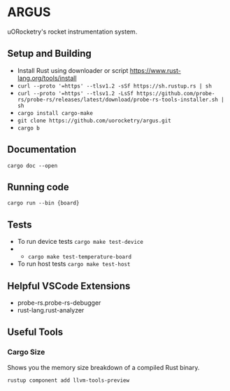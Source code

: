 # ARGUS 
uORocketry's rocket instrumentation system. 

## Setup and Building 

- Install Rust using downloader or script https://www.rust-lang.org/tools/install
- `curl --proto '=https' --tlsv1.2 -sSf https://sh.rustup.rs | sh`
- `curl --proto '=https' --tlsv1.2 -LsSf https://github.com/probe-rs/probe-rs/releases/latest/download/probe-rs-tools-installer.sh | sh`
- `cargo install cargo-make`
- `git clone https://github.com/uorocketry/argus.git`
- `cargo b`

## Documentation 
`cargo doc --open`

## Running code 
`cargo run --bin {board}`

## Tests 
- To run device tests `cargo make test-device` 
- - `cargo make test-temperature-board`
- To run host tests `cargo make test-host` 

## Helpful VSCode Extensions 
- probe-rs.probe-rs-debugger
- rust-lang.rust-analyzer

## Useful Tools
### Cargo Size
Shows you the memory size breakdown of a compiled Rust binary.

`rustup component add llvm-tools-preview`